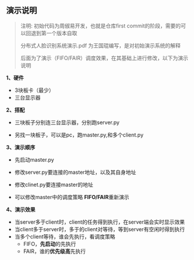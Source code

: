 ## 演示说明

> 注明: 初始代码为周俶易开发，也就是仓库first commit的阶段，需要的可以回退到第一个版本自取
>
> 分布式人脸识别系统演示.pdf 为王国琨编写，是对初始演示系统的解释
>
> 后面为了演示（FIFO/FAIR）调度效果，在其基础上进行修改，以下为演示说明

**1、硬件**

- 3块板卡（最少）
- 三台显示器

**2、搭配**

- 三块板子分别连三台显示器，分别跑server.py

- 另找一块板子，可以是pc，跑master.py,和多个client.py

**3、演示顺序**

- 先启动master.py
- 修改server.py要连接的master地址，以及其自身地址
- 修改clinet.py要连接master的地址

- 可以修改master中的调度策略  **FIFO/FAIR**重新演示

**4、演示效果**

- 当server多于client时，client的任务得到执行，在server端会实时显示效果
- 当client多于server时，多于的client对等待，等到server有空闲时得到执行
- 当多个client等待，谁会先执行，看调度策略
  - FIFO，**先启动**的先执行
  - FAIR，谁的**优先级高**先执行

